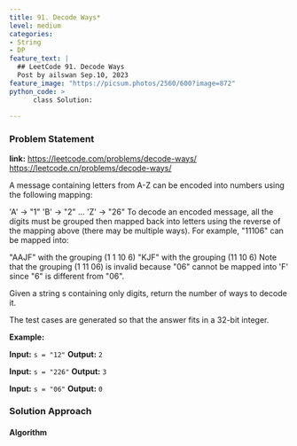 ```yaml
---
title: 91. Decode Ways*
level: medium
categories:
- String
- DP
feature_text: |
  ## LeetCode 91. Decode Ways
  Post by ailswan Sep.10, 2023
feature_image: "https://picsum.photos/2560/600?image=872"
python_code: >
      class Solution:
   
---
```


### Problem Statement
**link:**
https://leetcode.com/problems/decode-ways/
https://leetcode.cn/problems/decode-ways/

A message containing letters from A-Z can be encoded into numbers using the following mapping:

'A' -> "1"
'B' -> "2"
...
'Z' -> "26"
To decode an encoded message, all the digits must be grouped then mapped back into letters using the reverse of the mapping above (there may be multiple ways). For example, "11106" can be mapped into:

"AAJF" with the grouping (1 1 10 6)
"KJF" with the grouping (11 10 6)
Note that the grouping (1 11 06) is invalid because "06" cannot be mapped into 'F' since "6" is different from "06".

Given a string s containing only digits, return the number of ways to decode it.

The test cases are generated so that the answer fits in a 32-bit integer.


**Example:**

**Input:** `s = "12"`
**Output:** `2`
 
**Input:** `s = "226"`
**Output:** `3`

**Input:** `s = "06"`
**Output:** `0`
 

### Solution Approach

 
#### Algorithm
 
